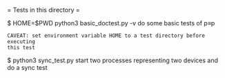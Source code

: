 = Tests in this directory =

$ HOME=$PWD python3 basic_doctest.py -v
    do some basic tests of p≡p

    CAVEAT: set environment variable HOME to a test directory before executing
    this test

$ python3 sync_test.py
    start two processes representing two devices and do a sync test

